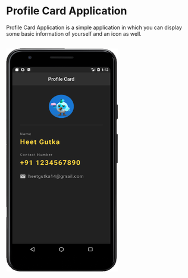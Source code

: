 # Profile Card Application

Profile Card Application is a simple application in which you can display some basic information of yourself and an icon as well.

<br><img width="300" height="600" src="./screenshot/profile.png">

